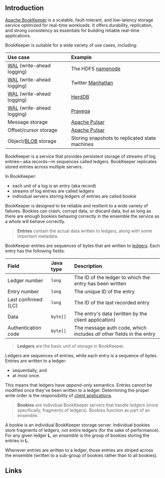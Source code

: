 ## Introduction

[Apache BookKeeper](https://bookkeeper.apache.org/) is a scalable, fault-tolerant, and low-latency storage service optimized for real-time workloads. It offers durability, replication, and strong consistency as essentials for building reliable real-time applications.

BookKeeper is suitable for a wide variety of use cases, including:


|Use case|Example|
|:--|:--|
|[WAL](https://en.wikipedia.org/wiki/Write-ahead_logging) (write-ahead logging)|The HDFS [namenode](https://hadoop.apache.org/docs/r2.5.2/hadoop-project-dist/hadoop-hdfs/HDFSHighAvailabilityWithNFS.html#BookKeeper_as_a_Shared_storage_EXPERIMENTAL)|
|[WAL](https://en.wikipedia.org/wiki/Write-ahead_logging) (write-ahead logging)|Twitter [Manhattan](https://blog.twitter.com/engineering/en_us/a/2016/strong-consistency-in-manhattan.html)|
|[WAL](https://en.wikipedia.org/wiki/Write-ahead_logging) (write-ahead logging)|[HerdDB](https://github.com/diennea/herddb)|
|[WAL](https://en.wikipedia.org/wiki/Write-ahead_logging) (write-ahead logging)|[Pravega](https://github.com/pravega/pravega)|
|Message storage|[Apache Pulsar](https://pulsar.apache.org/docs/concepts-architecture-overview#persistent-storage)|
|Offset/cursor storage|[Apache Pulsar](https://pulsar.apache.org/docs/concepts-architecture-overview#persistent-storage)|
|Object/[BLOB](https://en.wikipedia.org/wiki/Binary_large_object) storage|Storing snapshots to replicated state machines|

BookKeeper is a service that provides persistent storage of streams of log entries—aka records—in sequences called ledgers. BookKeeper replicates stored entries across multiple servers.

In BookKeeper:

- each unit of a log is an entry (aka record)
- streams of log entries are called ledgers
- individual servers storing ledgers of entries are called bookie

BookKeeper is designed to be reliable and resilient to a wide variety of failures. Bookies can crash, corrupt data, or discard data, but as long as there are enough bookies behaving correctly in the ensemble the service as a whole will behave correctly.

> **Entries** contain the actual data written to ledgers, along with some important metadata.

BookKeeper entries are sequences of bytes that are written to [ledgers](https://bookkeeper.apache.org/docs/getting-started/concepts#ledgers). Each entry has the following fields:

|Field|Java type|Description|
|:--|:--|:--|
|Ledger number|`long`|The ID of the ledger to which the entry has been written|
|Entry number|`long`|The unique ID of the entry|
|Last confirmed (LC)|`long`|The ID of the last recorded entry|
|Data|`byte[]`|The entry's data (written by the client application)|
|Authentication code|`byte[]`|The message auth code, which includes _all_ other fields in the entry|


> **Ledgers** are the basic unit of storage in BookKeeper.

Ledgers are sequences of entries, while each entry is a sequence of bytes. Entries are written to a ledger:

- sequentially, and
- at most once.

This means that ledgers have _append-only_ semantics. Entries cannot be modified once they've been written to a ledger. Determining the proper write order is the responsibility of [client applications](https://bookkeeper.apache.org/docs/getting-started/concepts#clients).


> **Bookies** are individual BookKeeper servers that handle ledgers (more specifically, fragments of ledgers). Bookies function as part of an ensemble.

A bookie is an individual BookKeeper storage server. Individual bookies store fragments of ledgers, not entire ledgers (for the sake of performance). For any given ledger **L**, an _ensemble_ is the group of bookies storing the entries in **L**.

Whenever entries are written to a ledger, those entries are striped across the ensemble (written to a sub-group of bookies rather than to all bookies).


## Links
